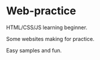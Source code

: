 # Web-practice
<p> HTML/CSS/JS learning beginner. </p>
<p> Some websites making for practice. </p>
<p> Easy samples and fun. </p>
